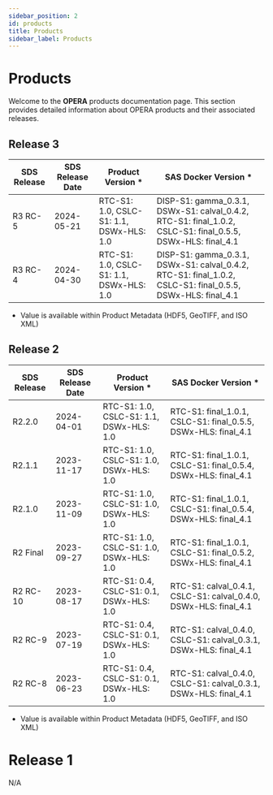 ```yaml
---
sidebar_position: 2
id: products
title: Products
sidebar_label: Products
---
```


# Products

Welcome to the **OPERA** products documentation page. This section provides detailed information about OPERA products and their associated releases.

## Release 3

| SDS Release | SDS Release Date | Product Version *                        | SAS Docker Version *                                                                                        |
| ----------- | ---------------- | ---------------------------------------- | ----------------------------------------------------------------------------------------------------------- |
| R3 RC-5     |       2024-05-21 | RTC-S1: 1.0, CSLC-S1: 1.1, DSWx-HLS: 1.0 | DISP-S1: gamma_0.3.1, DSWx-S1: calval_0.4.2, RTC-S1: final_1.0.2, CSLC-S1: final_0.5.5, DSWx-HLS: final_4.1 |
| R3 RC-4     |       2024-04-30 | RTC-S1: 1.0, CSLC-S1: 1.1, DSWx-HLS: 1.0 | DISP-S1: gamma_0.3.1, DSWx-S1: calval_0.4.2, RTC-S1: final_1.0.2, CSLC-S1: final_0.5.5, DSWx-HLS: final_4.1 |

* Value is available within Product Metadata (HDF5, GeoTIFF, and ISO XML)

## Release 2

| SDS Release | SDS Release Date | Product Version *                        | SAS Docker Version *                                             |
| ----------- | ---------------- | ---------------------------------------- | ---------------------------------------------------------------- |
| R2.2.0      |       2024-04-01 | RTC-S1: 1.0, CSLC-S1: 1.1, DSWx-HLS: 1.0 | RTC-S1: final_1.0.1, CSLC-S1: final_0.5.5, DSWx-HLS: final_4.1   |
| R2.1.1      |       2023-11-17 | RTC-S1: 1.0, CSLC-S1: 1.0, DSWx-HLS: 1.0 | RTC-S1: final_1.0.1, CSLC-S1: final_0.5.4, DSWx-HLS: final_4.1   |
| R2.1.0      |       2023-11-09 | RTC-S1: 1.0, CSLC-S1: 1.0, DSWx-HLS: 1.0 | RTC-S1: final_1.0.1, CSLC-S1: final_0.5.4, DSWx-HLS: final_4.1   |
| R2 Final    |       2023-09-27 | RTC-S1: 1.0, CSLC-S1: 1.0, DSWx-HLS: 1.0 | RTC-S1: final_1.0.1, CSLC-S1: final_0.5.2, DSWx-HLS: final_4.1   |
| R2 RC-10    |       2023-08-17 | RTC-S1: 0.4, CSLC-S1: 0.1, DSWx-HLS: 1.0 | RTC-S1: calval_0.4.1, CSLC-S1: calval_0.4.0, DSWx-HLS: final_4.1 |
| R2 RC-9     |       2023-07-19 | RTC-S1: 0.4, CSLC-S1: 0.1, DSWx-HLS: 1.0 | RTC-S1: calval_0.4.0, CSLC-S1: calval_0.3.1, DSWx-HLS: final_4.1 |
| R2 RC-8     |       2023-06-23 | RTC-S1: 0.4, CSLC-S1: 0.1, DSWx-HLS: 1.0 | RTC-S1: calval_0.4.0, CSLC-S1: calval_0.3.1, DSWx-HLS: final_4.1 |

* Value is available within Product Metadata (HDF5, GeoTIFF, and ISO XML)

# Release 1

N/A

